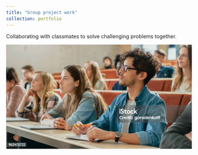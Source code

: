 ```yaml
---
title: "Group project work"
collection: portfolio
---
```


Collaborating with classmates to solve challenging problems together.

![Group project work](../images/portfolio1.png)